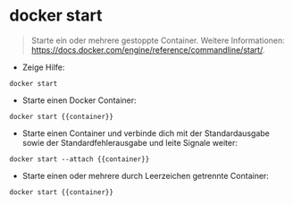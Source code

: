 # docker start

> Starte ein oder mehrere gestoppte Container.
> Weitere Informationen: <https://docs.docker.com/engine/reference/commandline/start/>.

- Zeige Hilfe:

`docker start`

- Starte einen Docker Container:

`docker start {{container}}`

- Starte einen Container und verbinde dich mit der Standardausgabe sowie der Standardfehlerausgabe und leite Signale weiter:

`docker start --attach {{container}}`

- Starte einen oder mehrere durch Leerzeichen getrennte Container:

`docker start {{container}}`
